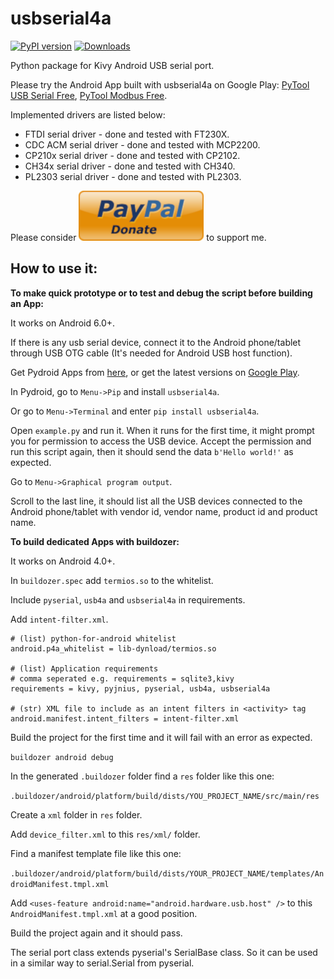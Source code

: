 # usbserial4a
[![PyPI version](https://badge.fury.io/py/usbserial4a.svg)](https://badge.fury.io/py/usbserial4a) [![Downloads](https://pepy.tech/badge/usbserial4a)](https://pepy.tech/project/usbserial4a)

Python package for Kivy Android USB serial port.

Please try the Android App built with usbserial4a on Google Play: [PyTool USB Serial Free](https://play.google.com/store/apps/details?id=com.quanlin.pytoolusbserialfree), [PyTool Modbus Free](https://play.google.com/store/apps/details?id=com.quanlin.pytoolmodbusfree).

Implemented drivers are listed below:
* FTDI serial driver - done and tested with FT230X.
* CDC ACM serial driver - done and tested with MCP2200.
* CP210x serial driver - done and tested with CP2102.
* CH34x serial driver - done and tested with CH340.
* PL2303 serial driver - done and tested with PL2303.

Please consider [![Paypal Donate](https://github.com/jacklinquan/images/blob/master/paypal_donate_button_200x80.png)](https://www.paypal.me/jacklinquan) to support me.

## How to use it:
**To make quick prototype or to test and debug the script before building an App:**

It works on Android 6.0+.

If there is any usb serial device, connect it to the Android phone/tablet through USB OTG cable (It's needed for Android USB host function). 

Get Pydroid Apps from [here](https://github.com/jacklinquan/Pydroid_Apks), or get the latest versions on [Google Play](https://play.google.com/store/apps).

In Pydroid, go to `Menu->Pip` and install `usbserial4a`.

Or go to `Menu->Terminal` and enter `pip install usbserial4a`.

Open `example.py` and run it. When it runs for the first time, it might prompt you for permission to access the USB device. Accept the permission and run this script again, then it should send the data `b'Hello world!'` as expected.

Go to `Menu->Graphical program output`.

Scroll to the last line, it should list all the USB devices connected to the Android phone/tablet with vendor id, vendor name, product id and product name.

**To build dedicated Apps with buildozer:**

It works on Android 4.0+.

In `buildozer.spec` add `termios.so` to the whitelist.

Include `pyserial`, `usb4a` and `usbserial4a` in requirements.

Add `intent-filter.xml`.

```
# (list) python-for-android whitelist
android.p4a_whitelist = lib-dynload/termios.so

# (list) Application requirements
# comma seperated e.g. requirements = sqlite3,kivy
requirements = kivy, pyjnius, pyserial, usb4a, usbserial4a

# (str) XML file to include as an intent filters in <activity> tag
android.manifest.intent_filters = intent-filter.xml 
```

Build the project for the first time and it will fail with an error as expected.

`buildozer android debug`

In the generated  `.buildozer` folder find a `res` folder like this one:

`.buildozer/android/platform/build/dists/YOU_PROJECT_NAME/src/main/res`

Create a `xml` folder in `res` folder.

Add `device_filter.xml` to this `res/xml/` folder.

Find a manifest template file like this one:

`.buildozer/android/platform/build/dists/YOUR_PROJECT_NAME/templates/AndroidManifest.tmpl.xml`

Add  `<uses-feature android:name="android.hardware.usb.host" />`  to this `AndroidManifest.tmpl.xml` at a good position.

Build the project again and it should pass.

The serial port class extends pyserial's SerialBase class. So it can be used in a similar way to serial.Serial from pyserial.
